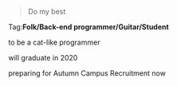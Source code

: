 > Do my best

Tag:**Folk/Back-end programmer/Guitar/Student**

to be a cat-like programmer 

will graduate in 2020

preparing for Autumn Campus Recruitment now
